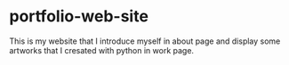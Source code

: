 # portfolio-web-site
 This is my website that I introduce myself in about page and display some artworks that I cresated with python in work page.
